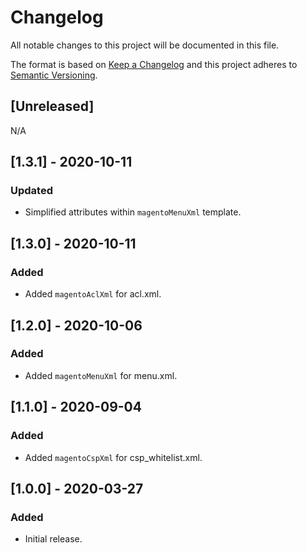 # Changelog
All notable changes to this project will be documented in this file.

The format is based on [Keep a Changelog](http://keepachangelog.com/en/1.0.0/)
and this project adheres to [Semantic Versioning](http://semver.org/spec/v2.0.0.html).

## [Unreleased]

N/A

## [1.3.1] - 2020-10-11

### Updated
- Simplified attributes within `magentoMenuXml` template.

## [1.3.0] - 2020-10-11

### Added
- Added `magentoAclXml` for acl.xml.

## [1.2.0] - 2020-10-06

### Added
- Added `magentoMenuXml` for menu.xml.

## [1.1.0] - 2020-09-04

### Added
- Added `magentoCspXml` for csp_whitelist.xml.

## [1.0.0] - 2020-03-27

### Added
- Initial release.
